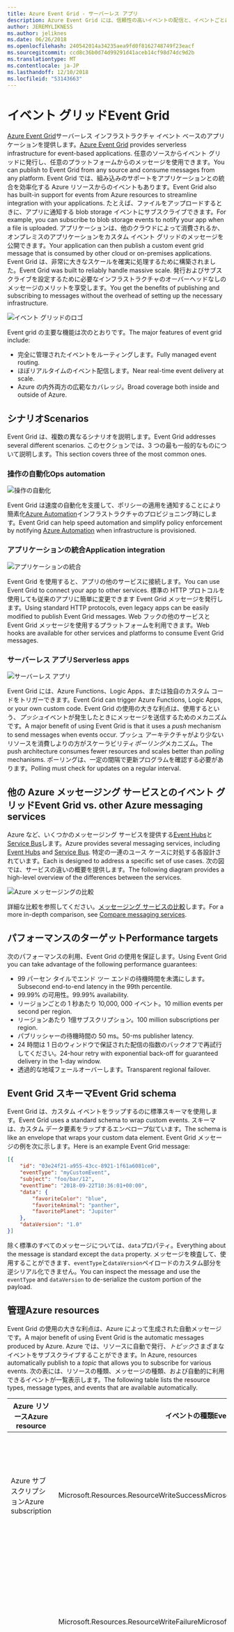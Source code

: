 ```yaml
---
title: Azure Event Grid - サーバーレス アプリ
description: Azure Event Grid には、信頼性の高いイベントの配信と、イベントごとに従量課金モデルに非常に大きなスケールでのルーティング、サーバーレス ソリューションです。
author: JEREMYLIKNESS
ms.author: jeliknes
ms.date: 06/26/2018
ms.openlocfilehash: 240542014a34235aea9fd0f8162748749f23eacf
ms.sourcegitcommit: ccd8c36b0d74d99291d41aceb14cf98d74dc9d2b
ms.translationtype: MT
ms.contentlocale: ja-JP
ms.lasthandoff: 12/10/2018
ms.locfileid: "53143663"
---
```

# <a name="event-grid"></a><span data-ttu-id="56a0f-103">イベント グリッド</span><span class="sxs-lookup"><span data-stu-id="56a0f-103">Event Grid</span></span>

<span data-ttu-id="56a0f-104">[Azure Event Grid](/azure-event-grid/overview)サーバーレス インフラストラクチャ イベント ベースのアプリケーションを提供します。</span><span class="sxs-lookup"><span data-stu-id="56a0f-104">[Azure Event Grid](/azure-event-grid/overview) provides serverless infrastructure for event-based applications.</span></span> <span data-ttu-id="56a0f-105">任意のソースからイベント グリッドに発行し、任意のプラットフォームからのメッセージを使用できます。</span><span class="sxs-lookup"><span data-stu-id="56a0f-105">You can publish to Event Grid from any source and consume messages from any platform.</span></span> <span data-ttu-id="56a0f-106">Event Grid では、組み込みのサポートをアプリケーションとの統合を効率化する Azure リソースからのイベントもあります。</span><span class="sxs-lookup"><span data-stu-id="56a0f-106">Event Grid also has built-in support for events from Azure resources to streamline integration with your applications.</span></span> <span data-ttu-id="56a0f-107">たとえば、ファイルをアップロードするときに、アプリに通知する blob storage イベントにサブスクライブできます。</span><span class="sxs-lookup"><span data-stu-id="56a0f-107">For example, you can subscribe to blob storage events to notify your app when a file is uploaded.</span></span> <span data-ttu-id="56a0f-108">アプリケーションは、他のクラウドによって消費されるか、オンプレミスのアプリケーションをカスタム イベント グリッドのメッセージを公開できます。</span><span class="sxs-lookup"><span data-stu-id="56a0f-108">Your application can then publish a custom event grid message that is consumed by other cloud or on-premises applications.</span></span> <span data-ttu-id="56a0f-109">Event Grid は、非常に大きなスケールを確実に処理するために構築されました。</span><span class="sxs-lookup"><span data-stu-id="56a0f-109">Event Grid was built to reliably handle massive scale.</span></span> <span data-ttu-id="56a0f-110">発行およびサブスクライブを設定するために必要なインフラストラクチャのオーバーヘッドなしのメッセージのメリットを享受します。</span><span class="sxs-lookup"><span data-stu-id="56a0f-110">You get the benefits of publishing and subscribing to messages without the overhead of setting up the necessary infrastructure.</span></span>

![イベント グリッドのロゴ](./media/event-grid-logo.png)

<span data-ttu-id="56a0f-112">Event grid の主要な機能は次のとおりです。</span><span class="sxs-lookup"><span data-stu-id="56a0f-112">The major features of event grid include:</span></span>

* <span data-ttu-id="56a0f-113">完全に管理されたイベントをルーティングします。</span><span class="sxs-lookup"><span data-stu-id="56a0f-113">Fully managed event routing.</span></span>
* <span data-ttu-id="56a0f-114">ほぼリアルタイムのイベント配信します。</span><span class="sxs-lookup"><span data-stu-id="56a0f-114">Near real-time event delivery at scale.</span></span>
* <span data-ttu-id="56a0f-115">Azure の内外両方の広範なカバレッジ。</span><span class="sxs-lookup"><span data-stu-id="56a0f-115">Broad coverage both inside and outside of Azure.</span></span>

## <a name="scenarios"></a><span data-ttu-id="56a0f-116">シナリオ</span><span class="sxs-lookup"><span data-stu-id="56a0f-116">Scenarios</span></span>

<span data-ttu-id="56a0f-117">Event Grid は、複数の異なるシナリオを説明します。</span><span class="sxs-lookup"><span data-stu-id="56a0f-117">Event Grid addresses several different scenarios.</span></span> <span data-ttu-id="56a0f-118">このセクションでは、3 つの最も一般的なものについて説明します。</span><span class="sxs-lookup"><span data-stu-id="56a0f-118">This section covers three of the most common ones.</span></span>

### <a name="ops-automation"></a><span data-ttu-id="56a0f-119">操作の自動化</span><span class="sxs-lookup"><span data-stu-id="56a0f-119">Ops automation</span></span>

![操作の自動化](./media/ops-automation.png)

<span data-ttu-id="56a0f-121">Event Grid は速度の自動化を支援して、ポリシーの適用を通知することにより簡素化[Azure Automation](https://docs.microsoft.com/azure/automation)インフラストラクチャのプロビジョニング時にします。</span><span class="sxs-lookup"><span data-stu-id="56a0f-121">Event Grid can help speed automation and simplify policy enforcement by notifying [Azure Automation](https://docs.microsoft.com/azure/automation) when infrastructure is provisioned.</span></span>

### <a name="application-integration"></a><span data-ttu-id="56a0f-122">アプリケーションの統合</span><span class="sxs-lookup"><span data-stu-id="56a0f-122">Application integration</span></span>

![アプリケーションの統合](./media/app-integration.png)

<span data-ttu-id="56a0f-124">Event Grid を使用すると、アプリの他のサービスに接続します。</span><span class="sxs-lookup"><span data-stu-id="56a0f-124">You can use Event Grid to connect your app to other services.</span></span> <span data-ttu-id="56a0f-125">標準の HTTP プロトコルを使用しても従来のアプリに簡単に変更できます Event Grid メッセージを発行します。</span><span class="sxs-lookup"><span data-stu-id="56a0f-125">Using standard HTTP protocols, even legacy apps can be easily modified to publish Event Grid messages.</span></span> <span data-ttu-id="56a0f-126">Web フックの他のサービスと Event Grid メッセージを使用するプラットフォームを利用できます。</span><span class="sxs-lookup"><span data-stu-id="56a0f-126">Web hooks are available for other services and platforms to consume Event Grid messages.</span></span>

### <a name="serverless-apps"></a><span data-ttu-id="56a0f-127">サーバーレス アプリ</span><span class="sxs-lookup"><span data-stu-id="56a0f-127">Serverless apps</span></span>

![サーバーレス アプリ](./media/serverless-apps.png)

<span data-ttu-id="56a0f-129">Event Grid には、Azure Functions、Logic Apps、または独自のカスタム コードをトリガーできます。</span><span class="sxs-lookup"><span data-stu-id="56a0f-129">Event Grid can trigger Azure Functions, Logic Apps, or your own custom code.</span></span> <span data-ttu-id="56a0f-130">Event Grid の使用の大きな利点は、使用するという、*プッシュ*イベントが発生したときにメッセージを送信するためのメカニズムです。</span><span class="sxs-lookup"><span data-stu-id="56a0f-130">A major benefit of using Event Grid is that it uses a *push* mechanism to send messages when events occur.</span></span> <span data-ttu-id="56a0f-131">プッシュ アーキテクチャがより少ないリソースを消費しよりの方がスケーラビリティ*ポーリング*メカニズム。</span><span class="sxs-lookup"><span data-stu-id="56a0f-131">The push architecture consumes fewer resources and scales better than *polling* mechanisms.</span></span> <span data-ttu-id="56a0f-132">ポーリングは、一定の間隔で更新プログラムを確認する必要があります。</span><span class="sxs-lookup"><span data-stu-id="56a0f-132">Polling must check for updates on a regular interval.</span></span>

## <a name="event-grid-vs-other-azure-messaging-services"></a><span data-ttu-id="56a0f-133">他の Azure メッセージング サービスとのイベント グリッド</span><span class="sxs-lookup"><span data-stu-id="56a0f-133">Event Grid vs. other Azure messaging services</span></span>

<span data-ttu-id="56a0f-134">Azure など、いくつかのメッセージング サービスを提供する[Event Hubs](https://docs.microsoft.com/azure/event-hubs)と[Service Bus](https://docs.microsoft.com/azure/service-bus-messaging)します。</span><span class="sxs-lookup"><span data-stu-id="56a0f-134">Azure provides several messaging services, including [Event Hubs](https://docs.microsoft.com/azure/event-hubs) and [Service Bus](https://docs.microsoft.com/azure/service-bus-messaging).</span></span> <span data-ttu-id="56a0f-135">特定の一連のユース ケースに対処する各設計されています。</span><span class="sxs-lookup"><span data-stu-id="56a0f-135">Each is designed to address a specific set of use cases.</span></span> <span data-ttu-id="56a0f-136">次の図では、サービスの違いの概要を提供します。</span><span class="sxs-lookup"><span data-stu-id="56a0f-136">The following diagram provides a high-level overview of the differences between the services.</span></span>

![Azure メッセージングの比較](./media/azure-messaging-services.png)

<span data-ttu-id="56a0f-138">詳細な比較を参照してください。[メッセージング サービスの比較](https://docs.microsoft.com/azure/event-grid/compare-messaging-services)します。</span><span class="sxs-lookup"><span data-stu-id="56a0f-138">For a more in-depth comparison, see [Compare messaging services](https://docs.microsoft.com/azure/event-grid/compare-messaging-services).</span></span>

## <a name="performance-targets"></a><span data-ttu-id="56a0f-139">パフォーマンスのターゲット</span><span class="sxs-lookup"><span data-stu-id="56a0f-139">Performance targets</span></span>

<span data-ttu-id="56a0f-140">次のパフォーマンスの利用、Event Grid の使用を保証します。</span><span class="sxs-lookup"><span data-stu-id="56a0f-140">Using Event Grid you can take advantage of the following performance guarantees:</span></span>

* <span data-ttu-id="56a0f-141">99 パーセン タイルでエンド ツー エンドの待機時間を未満にします。</span><span class="sxs-lookup"><span data-stu-id="56a0f-141">Subsecond end-to-end latency in the 99th percentile.</span></span>
* <span data-ttu-id="56a0f-142">99.99% の可用性。</span><span class="sxs-lookup"><span data-stu-id="56a0f-142">99.99% availability.</span></span>
* <span data-ttu-id="56a0f-143">リージョンごとの 1 秒あたり 10,000, 000 イベント。</span><span class="sxs-lookup"><span data-stu-id="56a0f-143">10 million events per second per region.</span></span>
* <span data-ttu-id="56a0f-144">リージョンあたり 1億サブスクリプション。</span><span class="sxs-lookup"><span data-stu-id="56a0f-144">100 million subscriptions per region.</span></span>
* <span data-ttu-id="56a0f-145">パブリッシャーの待機時間の 50 ms。</span><span class="sxs-lookup"><span data-stu-id="56a0f-145">50-ms publisher latency.</span></span>
* <span data-ttu-id="56a0f-146">24 時間は 1 日のウィンドウで保証された配信の指数のバックオフで再試行してください。</span><span class="sxs-lookup"><span data-stu-id="56a0f-146">24-hour retry with exponential back-off for guaranteed delivery in the 1-day window.</span></span>
* <span data-ttu-id="56a0f-147">透過的な地域フェールオーバーします。</span><span class="sxs-lookup"><span data-stu-id="56a0f-147">Transparent regional failover.</span></span>

## <a name="event-grid-schema"></a><span data-ttu-id="56a0f-148">Event Grid スキーマ</span><span class="sxs-lookup"><span data-stu-id="56a0f-148">Event Grid schema</span></span>

<span data-ttu-id="56a0f-149">Event Grid は、カスタム イベントをラップするのに標準スキーマを使用します。</span><span class="sxs-lookup"><span data-stu-id="56a0f-149">Event Grid uses a standard schema to wrap custom events.</span></span> <span data-ttu-id="56a0f-150">スキーマは、カスタム データ要素をラップするエンベロープ似ています。</span><span class="sxs-lookup"><span data-stu-id="56a0f-150">The schema is like an envelope that wraps your custom data element.</span></span> <span data-ttu-id="56a0f-151">Event Grid メッセージの例を次に示します。</span><span class="sxs-lookup"><span data-stu-id="56a0f-151">Here is an example Event Grid message:</span></span>

```json
[{
    "id": "03e24f21-a955-43cc-8921-1f61a6081ce0",
    "eventType": "myCustomEvent",
    "subject": "foo/bar/12",
    "eventTime": "2018-09-22T10:36:01+00:00",
    "data": {
        "favoriteColor": "blue",
        "favoriteAnimal": "panther",
        "favoritePlanet": "Jupiter"
    },
    "dataVersion": "1.0"
}]
```

<span data-ttu-id="56a0f-152">除く標準のすべてのメッセージについては、`data`プロパティ。</span><span class="sxs-lookup"><span data-stu-id="56a0f-152">Everything about the message is standard except the `data` property.</span></span> <span data-ttu-id="56a0f-153">メッセージを検査して、使用することができます、`eventType`と`dataVersion`ペイロードのカスタム部分を逆シリアル化できません。</span><span class="sxs-lookup"><span data-stu-id="56a0f-153">You can inspect the message and use the `eventType` and `dataVersion` to de-serialize the custom portion of the payload.</span></span>

## <a name="azure-resources"></a><span data-ttu-id="56a0f-154">管理</span><span class="sxs-lookup"><span data-stu-id="56a0f-154">Azure resources</span></span>

<span data-ttu-id="56a0f-155">Event Grid の使用の大きな利点は、Azure によって生成された自動メッセージです。</span><span class="sxs-lookup"><span data-stu-id="56a0f-155">A major benefit of using Event Grid is the automatic messages produced by Azure.</span></span> <span data-ttu-id="56a0f-156">Azure では、リソースに自動で発行、*トピック*さまざまなイベントをサブスクライブすることができます。</span><span class="sxs-lookup"><span data-stu-id="56a0f-156">In Azure, resources automatically publish to a *topic* that allows you to subscribe for various events.</span></span> <span data-ttu-id="56a0f-157">次の表には、リソースの種類、メッセージの種類、および自動的に利用できるイベントが一覧表示します。</span><span class="sxs-lookup"><span data-stu-id="56a0f-157">The following table lists the resource types, message types, and events that are available automatically.</span></span>

| <span data-ttu-id="56a0f-158">Azure リソース</span><span class="sxs-lookup"><span data-stu-id="56a0f-158">Azure resource</span></span> | <span data-ttu-id="56a0f-159">イベントの種類</span><span class="sxs-lookup"><span data-stu-id="56a0f-159">Event type</span></span> | <span data-ttu-id="56a0f-160">説明</span><span class="sxs-lookup"><span data-stu-id="56a0f-160">Description</span></span> |
| -------------- | ---------- | ----------- |
| <span data-ttu-id="56a0f-161">Azure サブスクリプション</span><span class="sxs-lookup"><span data-stu-id="56a0f-161">Azure subscription</span></span> | <span data-ttu-id="56a0f-162">Microsoft.Resources.ResourceWriteSuccess</span><span class="sxs-lookup"><span data-stu-id="56a0f-162">Microsoft.Resources.ResourceWriteSuccess</span></span> | <span data-ttu-id="56a0f-163">発生したときに、リソースの作成または更新操作は成功します。</span><span class="sxs-lookup"><span data-stu-id="56a0f-163">Raised when a resource create or update operation succeeds.</span></span> |
| | <span data-ttu-id="56a0f-164">Microsoft.Resources.ResourceWriteFailure</span><span class="sxs-lookup"><span data-stu-id="56a0f-164">Microsoft.Resources.ResourceWriteFailure</span></span> | <span data-ttu-id="56a0f-165">リソースの作成または更新操作が失敗したときに発生します。</span><span class="sxs-lookup"><span data-stu-id="56a0f-165">Raised when a resource create or update operation fails.</span></span> |
| | <span data-ttu-id="56a0f-166">Microsoft.Resources.ResourceWriteCancel</span><span class="sxs-lookup"><span data-stu-id="56a0f-166">Microsoft.Resources.ResourceWriteCancel</span></span> | <span data-ttu-id="56a0f-167">リソースが作成または更新操作が取り消された発生します。</span><span class="sxs-lookup"><span data-stu-id="56a0f-167">Raised when a resource create or update operation is canceled.</span></span> |
|  | <span data-ttu-id="56a0f-168">Microsoft.Resources.ResourceDeleteSuccess</span><span class="sxs-lookup"><span data-stu-id="56a0f-168">Microsoft.Resources.ResourceDeleteSuccess</span></span> | <span data-ttu-id="56a0f-169">リソースの削除操作が成功したときに発生します。</span><span class="sxs-lookup"><span data-stu-id="56a0f-169">Raised when a resource delete operation succeeds.</span></span> |
|  | <span data-ttu-id="56a0f-170">Microsoft.Resources.ResourceDeleteFailure</span><span class="sxs-lookup"><span data-stu-id="56a0f-170">Microsoft.Resources.ResourceDeleteFailure</span></span> | <span data-ttu-id="56a0f-171">リソースの削除操作が失敗したときに発生します。</span><span class="sxs-lookup"><span data-stu-id="56a0f-171">Raised when a resource delete operation fails.</span></span> |
| | <span data-ttu-id="56a0f-172">Microsoft.Resources.ResourceDeleteCancel</span><span class="sxs-lookup"><span data-stu-id="56a0f-172">Microsoft.Resources.ResourceDeleteCancel</span></span> | <span data-ttu-id="56a0f-173">リソースの削除操作が取り消されたときに発生します。</span><span class="sxs-lookup"><span data-stu-id="56a0f-173">Raised when a resource delete operation is canceled.</span></span> <span data-ttu-id="56a0f-174">このイベントは、テンプレートのデプロイが取り消されたときに発生します。</span><span class="sxs-lookup"><span data-stu-id="56a0f-174">This event happens when a template deployment is canceled.</span></span> |
| <span data-ttu-id="56a0f-175">Blob ストレージ</span><span class="sxs-lookup"><span data-stu-id="56a0f-175">Blob storage</span></span> | <span data-ttu-id="56a0f-176">Microsoft.Storage.BlobCreated</span><span class="sxs-lookup"><span data-stu-id="56a0f-176">Microsoft.Storage.BlobCreated</span></span> | <span data-ttu-id="56a0f-177">Blob が作成されたときに発生します。</span><span class="sxs-lookup"><span data-stu-id="56a0f-177">Raised when a blob is created.</span></span> |
| | <span data-ttu-id="56a0f-178">Microsoft.Storage.BlobDeleted</span><span class="sxs-lookup"><span data-stu-id="56a0f-178">Microsoft.Storage.BlobDeleted</span></span> | <span data-ttu-id="56a0f-179">Blob が削除されたときに発生します。</span><span class="sxs-lookup"><span data-stu-id="56a0f-179">Raised when a blob is deleted.</span></span> |
| <span data-ttu-id="56a0f-180">イベント ハブ</span><span class="sxs-lookup"><span data-stu-id="56a0f-180">Event hubs</span></span> | <span data-ttu-id="56a0f-181">Microsoft.EventHub.CaptureFileCreated</span><span class="sxs-lookup"><span data-stu-id="56a0f-181">Microsoft.EventHub.CaptureFileCreated</span></span> | <span data-ttu-id="56a0f-182">キャプチャ ファイルが作成されたときに発生します。</span><span class="sxs-lookup"><span data-stu-id="56a0f-182">Raised when a capture file is created.</span></span>
| <span data-ttu-id="56a0f-183">IoT Hub</span><span class="sxs-lookup"><span data-stu-id="56a0f-183">IoT Hub</span></span> | <span data-ttu-id="56a0f-184">Microsoft.Devices.DeviceCreated</span><span class="sxs-lookup"><span data-stu-id="56a0f-184">Microsoft.Devices.DeviceCreated</span></span> | <span data-ttu-id="56a0f-185">デバイスが IoT hub に登録されているときに発行します。</span><span class="sxs-lookup"><span data-stu-id="56a0f-185">Published when a device is registered to an IoT hub.</span></span> |
| | <span data-ttu-id="56a0f-186">Microsoft.Devices.DeviceDeleted</span><span class="sxs-lookup"><span data-stu-id="56a0f-186">Microsoft.Devices.DeviceDeleted</span></span> | <span data-ttu-id="56a0f-187">デバイスが IoT hub から削除されたときに発行します。</span><span class="sxs-lookup"><span data-stu-id="56a0f-187">Published when a device is deleted from an IoT hub.</span></span> |
| <span data-ttu-id="56a0f-188">リソース グループ</span><span class="sxs-lookup"><span data-stu-id="56a0f-188">Resource groups</span></span> | <span data-ttu-id="56a0f-189">Microsoft.Resources.ResourceWriteSuccess</span><span class="sxs-lookup"><span data-stu-id="56a0f-189">Microsoft.Resources.ResourceWriteSuccess</span></span> | <span data-ttu-id="56a0f-190">発生したときに、リソースの作成または更新操作は成功します。</span><span class="sxs-lookup"><span data-stu-id="56a0f-190">Raised when a resource create or update operation succeeds.</span></span> |
| | <span data-ttu-id="56a0f-191">Microsoft.Resources.ResourceWriteFailure</span><span class="sxs-lookup"><span data-stu-id="56a0f-191">Microsoft.Resources.ResourceWriteFailure</span></span> | <span data-ttu-id="56a0f-192">リソースの作成または更新操作が失敗したときに発生します。</span><span class="sxs-lookup"><span data-stu-id="56a0f-192">Raised when a resource create or update operation fails.</span></span> |
| | <span data-ttu-id="56a0f-193">Microsoft.Resources.ResourceWriteCancel</span><span class="sxs-lookup"><span data-stu-id="56a0f-193">Microsoft.Resources.ResourceWriteCancel</span></span> | <span data-ttu-id="56a0f-194">リソースが作成または更新操作が取り消された発生します。</span><span class="sxs-lookup"><span data-stu-id="56a0f-194">Raised when a resource create or update operation is canceled.</span></span> |
| | <span data-ttu-id="56a0f-195">Microsoft.Resources.ResourceDeleteSuccess</span><span class="sxs-lookup"><span data-stu-id="56a0f-195">Microsoft.Resources.ResourceDeleteSuccess</span></span> | <span data-ttu-id="56a0f-196">リソースの削除操作が成功したときに発生します。</span><span class="sxs-lookup"><span data-stu-id="56a0f-196">Raised when a resource delete operation succeeds.</span></span> |
| | <span data-ttu-id="56a0f-197">Microsoft.Resources.ResourceDeleteFailure</span><span class="sxs-lookup"><span data-stu-id="56a0f-197">Microsoft.Resources.ResourceDeleteFailure</span></span> | <span data-ttu-id="56a0f-198">リソースの削除操作が失敗したときに発生します。</span><span class="sxs-lookup"><span data-stu-id="56a0f-198">Raised when a resource delete operation fails.</span></span> |
| | <span data-ttu-id="56a0f-199">Microsoft.Resources.ResourceDeleteCancel</span><span class="sxs-lookup"><span data-stu-id="56a0f-199">Microsoft.Resources.ResourceDeleteCancel</span></span> | <span data-ttu-id="56a0f-200">リソースの削除操作が取り消されたときに発生します。</span><span class="sxs-lookup"><span data-stu-id="56a0f-200">Raised when a resource delete operation is canceled.</span></span> <span data-ttu-id="56a0f-201">このイベントは、テンプレートのデプロイが取り消されたときに発生します。</span><span class="sxs-lookup"><span data-stu-id="56a0f-201">This event happens when a template deployment is canceled.</span></span> |

<span data-ttu-id="56a0f-202">詳細については、次を参照してください。 [Azure Event Grid イベント スキーマ](https://docs.microsoft.com/azure/event-grid/event-schema)します。</span><span class="sxs-lookup"><span data-stu-id="56a0f-202">For more information, see [Azure Event Grid event schema](https://docs.microsoft.com/azure/event-grid/event-schema).</span></span>

<span data-ttu-id="56a0f-203">Event Grid は、あらゆる種類のオンプレミスで実行されるものも含めて、アプリケーションからアクセスできます。</span><span class="sxs-lookup"><span data-stu-id="56a0f-203">You can access Event Grid from any type of application, even one that runs on-premises.</span></span>

## <a name="conclusion"></a><span data-ttu-id="56a0f-204">まとめ</span><span class="sxs-lookup"><span data-stu-id="56a0f-204">Conclusion</span></span>

<span data-ttu-id="56a0f-205">この章では、Azure Functions、Logic Apps、および Event Grid を構成している Azure のサーバーレス プラットフォームについて説明しました。</span><span class="sxs-lookup"><span data-stu-id="56a0f-205">In this chapter you learned about the Azure serverless platform that is composed of Azure Functions, Logic Apps, and Event Grid.</span></span> <span data-ttu-id="56a0f-206">これらのリソースを使用して、すべてサーバーレス アプリケーション アーキテクチャを構築するまたは他のクラウド リソースと対話し、オンプレミス サーバーをハイブリッド ソリューションを作成できます。</span><span class="sxs-lookup"><span data-stu-id="56a0f-206">You can use these resources to build an entirely serverless app architecture, or create a hybrid solution that interacts with other cloud resources and on-premises servers.</span></span> <span data-ttu-id="56a0f-207">などのサーバーレス データ プラットフォームと組み合わせて[Azure SQL](https://docs.microsoft.com/azure/sql-database)または[CosmosDB](https://docs.microsoft.com/azure/cosmos-db/introduction)、完全に管理されたクラウド ネイティブ アプリケーションを構築できます。</span><span class="sxs-lookup"><span data-stu-id="56a0f-207">Combined with a serverless data platform such as [Azure SQL](https://docs.microsoft.com/azure/sql-database) or [CosmosDB](https://docs.microsoft.com/azure/cosmos-db/introduction), you can build fully managed cloud native applications.</span></span>

## <a name="recommended-resources"></a><span data-ttu-id="56a0f-208">推奨リソース</span><span class="sxs-lookup"><span data-stu-id="56a0f-208">Recommended resources</span></span>

* [<span data-ttu-id="56a0f-209">App service プラン</span><span class="sxs-lookup"><span data-stu-id="56a0f-209">App service plans</span></span>](https://docs.microsoft.com/azure/app-service/azure-web-sites-web-hosting-plans-in-depth-overview)
* [<span data-ttu-id="56a0f-210">Application Insights</span><span class="sxs-lookup"><span data-stu-id="56a0f-210">Application Insights</span></span>](https://docs.microsoft.com/azure/application-insights)
* [<span data-ttu-id="56a0f-211">Application Insights Analytics</span><span class="sxs-lookup"><span data-stu-id="56a0f-211">Application Insights Analytics</span></span>](https://docs.microsoft.com/azure/application-insights/app-insights-analytics)
* [<span data-ttu-id="56a0f-212">Azure:サーバーレス Azure Functions を使用してクラウドにアプリを表示します。</span><span class="sxs-lookup"><span data-stu-id="56a0f-212">Azure: Bring your app to the cloud with serverless Azure Functions</span></span>](https://channel9.msdn.com/events/Connect/2017/E102)
* [<span data-ttu-id="56a0f-213">Azure Event Grid</span><span class="sxs-lookup"><span data-stu-id="56a0f-213">Azure Event Grid</span></span>](https://docs.microsoft.com/azure/azure-event-grid/overview)
* [<span data-ttu-id="56a0f-214">Azure Event Grid イベント スキーマ</span><span class="sxs-lookup"><span data-stu-id="56a0f-214">Azure Event Grid event schema</span></span>](https://docs.microsoft.com/azure/event-grid/event-schema)
* [<span data-ttu-id="56a0f-215">Azure Event Hubs</span><span class="sxs-lookup"><span data-stu-id="56a0f-215">Azure Event Hubs</span></span>](https://docs.microsoft.com/azure/event-hubs)
* [<span data-ttu-id="56a0f-216">Azure Functions のドキュメント</span><span class="sxs-lookup"><span data-stu-id="56a0f-216">Azure Functions documentation</span></span>](https://docs.microsoft.com/azure/azure-functions)
* [<span data-ttu-id="56a0f-217">Azure Functions のトリガーとバインドの概念</span><span class="sxs-lookup"><span data-stu-id="56a0f-217">Azure Functions triggers and bindings concepts</span></span>](https://docs.microsoft.com/azure/azure-functions/functions-triggers-bindings)
* [<span data-ttu-id="56a0f-218">Azure Logic Apps</span><span class="sxs-lookup"><span data-stu-id="56a0f-218">Azure Logic Apps</span></span>](https://docs.microsoft.com/azure/logic-apps)
* [<span data-ttu-id="56a0f-219">Azure Service Bus</span><span class="sxs-lookup"><span data-stu-id="56a0f-219">Azure Service Bus</span></span>](https://docs.microsoft.com/azure/service-bus-messaging)
* [<span data-ttu-id="56a0f-220">Azure Table Storage</span><span class="sxs-lookup"><span data-stu-id="56a0f-220">Azure Table Storage</span></span>](https://docs.microsoft.com/azure/cosmos-db/table-storage-overview)
* [<span data-ttu-id="56a0f-221">1.x と 2.x の比較関数</span><span class="sxs-lookup"><span data-stu-id="56a0f-221">Compare functions 1.x and 2.x</span></span>](https://docs.microsoft.com/azure/azure-functions/functions-versions)
* [<span data-ttu-id="56a0f-222">Azure をオンプレミス データ ゲートウェイとオンプレミス データ ソースに接続します。</span><span class="sxs-lookup"><span data-stu-id="56a0f-222">Connecting to on-premises data sources with Azure On-premises Data Gateway</span></span>](https://docs.microsoft.com/azure/analysis-services/analysis-services-gateway)
* [<span data-ttu-id="56a0f-223">Azure portal で初めての関数を作成します。</span><span class="sxs-lookup"><span data-stu-id="56a0f-223">Create your first function in the Azure portal</span></span>](https://docs.microsoft.com/azure/azure-functions/functions-create-first-azure-function)
* [<span data-ttu-id="56a0f-224">Azure CLI を使用した初めての関数を作成します。</span><span class="sxs-lookup"><span data-stu-id="56a0f-224">Create your first function using the Azure CLI</span></span>](https://docs.microsoft.com/azure/azure-functions/functions-create-first-azure-function-azure-cli)
* [<span data-ttu-id="56a0f-225">Visual Studio を使用した初めての関数を作成します。</span><span class="sxs-lookup"><span data-stu-id="56a0f-225">Create your first function using Visual Studio</span></span>](https://docs.microsoft.com/azure/azure-functions/functions-create-your-first-function-visual-studio)
* [<span data-ttu-id="56a0f-226">関数がサポートされている言語</span><span class="sxs-lookup"><span data-stu-id="56a0f-226">Functions supported languages</span></span>](https://docs.microsoft.com/azure/azure-functions/supported-languages)
* [<span data-ttu-id="56a0f-227">Azure Functions を監視</span><span class="sxs-lookup"><span data-stu-id="56a0f-227">Monitor Azure Functions</span></span>](https://docs.microsoft.com/azure/azure-functions/functions-monitoring)
* [<span data-ttu-id="56a0f-228">Azure Functions プロキシを操作します。</span><span class="sxs-lookup"><span data-stu-id="56a0f-228">Work with Azure Functions Proxies</span></span>](https://docs.microsoft.com/azure/azure-functions/functions-proxies)

>[!div class="step-by-step"]
><span data-ttu-id="56a0f-229">[前へ](logic-apps.md)
>[次へ](durable-azure-functions.md)</span><span class="sxs-lookup"><span data-stu-id="56a0f-229">[Previous](logic-apps.md)
[Next](durable-azure-functions.md)</span></span>